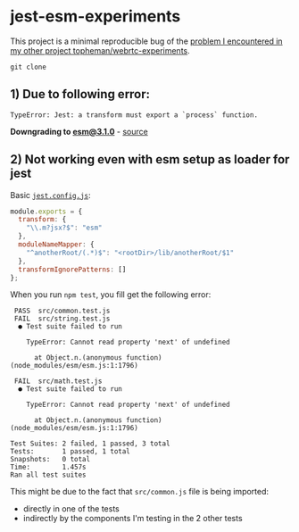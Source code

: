 # jest-esm-experiments

This project is a minimal reproducible bug of the [problem I encountered in my other project topheman/webrtc-experiments](https://github.com/topheman/webrtc-experiments/blob/master/NOTES.md).

```
git clone
```

## 1) Due to following error:

```
TypeError: Jest: a transform must export a `process` function.
```

**Downgrading to esm@3.1.0** - [source](https://github.com/kenotron/esm-jest/issues/5#issuecomment-503016224)

## 2) Not working even with esm setup as loader for jest

Basic [`jest.config.js`](jest.config.js):

```js
module.exports = {
  transform: {
    "\\.m?jsx?$": "esm"
  },
  moduleNameMapper: {
    "^anotherRoot/(.*)$": "<rootDir>/lib/anotherRoot/$1"
  },
  transformIgnorePatterns: []
};
```

When you run `npm test`, you fill get the following error:

```
 PASS  src/common.test.js
 FAIL  src/string.test.js
  ● Test suite failed to run

    TypeError: Cannot read property 'next' of undefined

      at Object.n.(anonymous function) (node_modules/esm/esm.js:1:1796)

 FAIL  src/math.test.js
  ● Test suite failed to run

    TypeError: Cannot read property 'next' of undefined

      at Object.n.(anonymous function) (node_modules/esm/esm.js:1:1796)

Test Suites: 2 failed, 1 passed, 3 total
Tests:       1 passed, 1 total
Snapshots:   0 total
Time:        1.457s
Ran all test suites
```

This might be due to the fact that `src/common.js` file is being imported:

- directly in one of the tests
- indirectly by the components I'm testing in the 2 other tests
